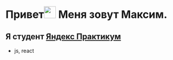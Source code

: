 # Привет<img src="https://github.com/blackcater/blackcater/raw/main/images/Hi.gif" height="32"/> Меня зовут Максим.

## Я студент [Яндекс Практикум](https://praktikum.yandex.ru/) 

* js, react
